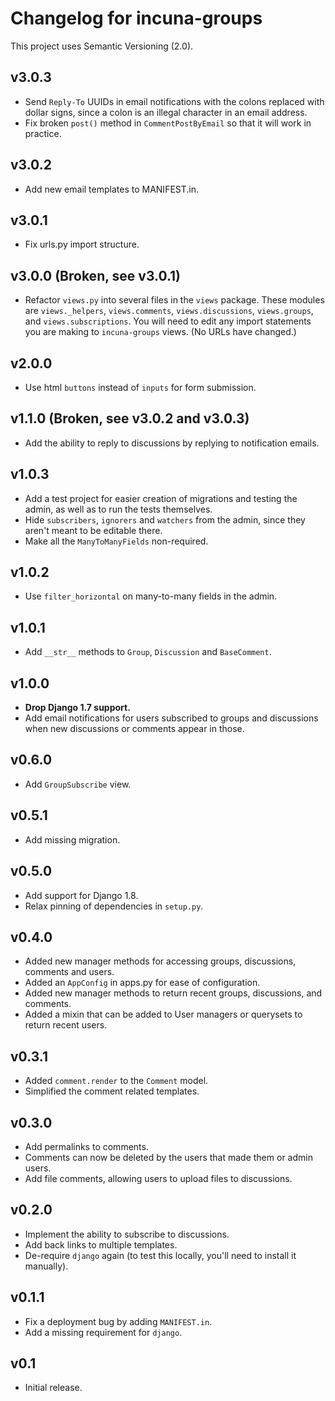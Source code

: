 # Changelog for incuna-groups

This project uses Semantic Versioning (2.0).

## v3.0.3

- Send `Reply-To` UUIDs in email notifications with the colons replaced with dollar signs,
  since a colon is an illegal character in an email address.
- Fix broken `post()` method in `CommentPostByEmail` so that it will work in practice.

## v3.0.2

- Add new email templates to MANIFEST.in.

## v3.0.1

- Fix urls.py import structure.

## v3.0.0  (Broken, see v3.0.1)

- Refactor `views.py` into several files in the `views` package.  These modules are
  `views._helpers`, `views.comments`, `views.discussions`, `views.groups`, and
  `views.subscriptions`.  You will need to edit any import statements you are making
  to `incuna-groups` views.  (No URLs have changed.)

## v2.0.0

- Use html `buttons` instead of `inputs` for form submission.

## v1.1.0 (Broken, see v3.0.2 and v3.0.3)

- Add the ability to reply to discussions by replying to notification emails.

## v1.0.3

- Add a test project for easier creation of migrations and testing the admin, as well as
  to run the tests themselves.
- Hide `subscribers`, `ignorers` and `watchers` from the admin, since they aren't meant
  to be editable there.
- Make all the `ManyToManyFields` non-required.

## v1.0.2

- Use `filter_horizontal` on many-to-many fields in the admin.

## v1.0.1

- Add `__str__` methods to `Group`, `Discussion` and `BaseComment`.

## v1.0.0

- **Drop Django 1.7 support.**
- Add email notifications for users subscribed to groups and discussions when new
  discussions or comments appear in those.

## v0.6.0

- Add `GroupSubscribe` view.

## v0.5.1

- Add missing migration.

## v0.5.0

- Add support for Django 1.8.
- Relax pinning of dependencies in `setup.py`.

## v0.4.0

- Added new manager methods for accessing groups, discussions, comments and users.
- Added an `AppConfig` in apps.py for ease of configuration.
- Added new manager methods to return recent groups, discussions, and comments.
- Added a mixin that can be added to User managers or querysets to return recent users.

## v0.3.1

- Added `comment.render` to the `Comment` model.
- Simplified the comment related templates.

## v0.3.0

- Add permalinks to comments.
- Comments can now be deleted by the users that made them or admin users.
- Add file comments, allowing users to upload files to discussions.

## v0.2.0

- Implement the ability to subscribe to discussions.
- Add back links to multiple templates.
- De-require `django` again (to test this locally, you'll need to install it manually).

## v0.1.1

- Fix a deployment bug by adding `MANIFEST.in`.
- Add a missing requirement for `django`.

## v0.1

- Initial release.

